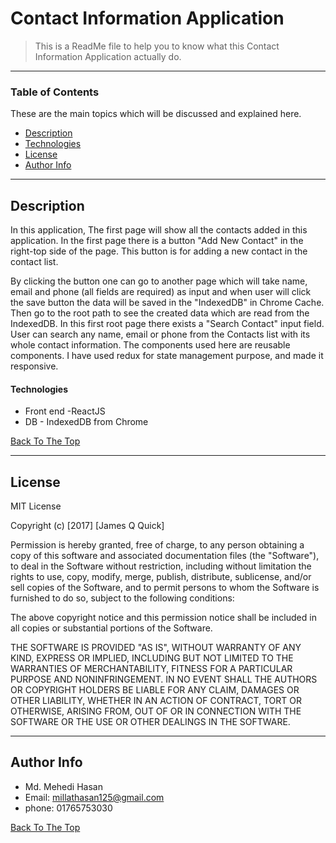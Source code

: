 # Contact Information Application


> This is a ReadMe file to help you to know what this Contact Information Application actually do.

---

### Table of Contents
These are the main topics which will be discussed and explained here.

- [Description](#description)
- [Technologies](#how-to-use)
- [License](#license)
- [Author Info](#author-info)

---

## Description

In this application, 
The first page will show all the contacts added in this application. In the first page there is a button "Add New Contact" in the right-top side of the page. This button is for adding a new contact in the contact list. 

By clicking the button one can go to another page which will take name, email and phone (all fields are required) as input and when user will click the save button the data will be saved in the "IndexedDB" in Chrome Cache.
Then go to the root path to see the created data which are read from the IndexedDB. In this first root page there exists a "Search Contact" input field. User can search any name, email or phone from the Contacts list with its whole contact information. The components used here are reusable components. I have used redux for state management purpose, and made it responsive.

#### Technologies

- Front end -ReactJS
- DB - IndexedDB from Chrome

[Back To The Top](#read-me-template)

---

## License

MIT License

Copyright (c) [2017] [James Q Quick]

Permission is hereby granted, free of charge, to any person obtaining a copy
of this software and associated documentation files (the "Software"), to deal
in the Software without restriction, including without limitation the rights
to use, copy, modify, merge, publish, distribute, sublicense, and/or sell
copies of the Software, and to permit persons to whom the Software is
furnished to do so, subject to the following conditions:

The above copyright notice and this permission notice shall be included in all
copies or substantial portions of the Software.

THE SOFTWARE IS PROVIDED "AS IS", WITHOUT WARRANTY OF ANY KIND, EXPRESS OR
IMPLIED, INCLUDING BUT NOT LIMITED TO THE WARRANTIES OF MERCHANTABILITY,
FITNESS FOR A PARTICULAR PURPOSE AND NONINFRINGEMENT. IN NO EVENT SHALL THE
AUTHORS OR COPYRIGHT HOLDERS BE LIABLE FOR ANY CLAIM, DAMAGES OR OTHER
LIABILITY, WHETHER IN AN ACTION OF CONTRACT, TORT OR OTHERWISE, ARISING FROM,
OUT OF OR IN CONNECTION WITH THE SOFTWARE OR THE USE OR OTHER DEALINGS IN THE
SOFTWARE.

---

## Author Info

- Md. Mehedi Hasan
- Email: millathasan125@gmail.com
- phone: 01765753030

[Back To The Top](#read-me-template)
